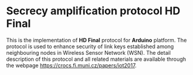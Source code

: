 # Secrecy amplification protocol HD Final

This is the implementation of **HD Final** protocol for **Arduino** platform. The protocol is used to enhance security of link keys established among neighbouring nodes in Wireless Sensor Network (WSN). The detail description of this protocol and all related materials are available through the webpage https://crocs.fi.muni.cz/papers/iot2017.
